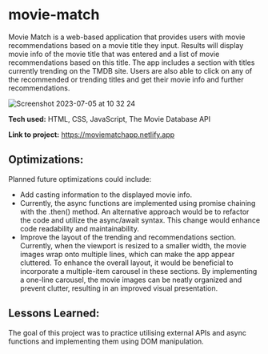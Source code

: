 # movie-match
Movie Match is a web-based application that provides users with movie recommendations based on a movie title they input. Results will display movie info of the movie title that was entered and a list of movie recommendations based on this title. The app includes a section with titles currently trending on the TMDB site. Users are also able to click on any of the recommended or trending titles and get their movie info and further recommendations.

![Screenshot 2023-07-05 at 10 32 24](https://github.com/eva-lng/movie-match/assets/109422347/72d5f61d-3a01-4827-bea0-85328b49dc26)

**Tech used:** HTML, CSS, JavaScript, The Movie Database API

**Link to project:** https://moviematchapp.netlify.app

## Optimizations:
Planned future optimizations could include:
+ Add casting information to the displayed movie info.
+ Currently, the async functions are implemented using promise chaining with the .then() method. An alternative approach would be to refactor the code and utilize the async/await syntax. This change would enhance code readability and maintainability.
+ Improve the layout of the trending and recommendations section. Currently, when the viewport is resized to a smaller width, the movie images wrap onto multiple lines, which can make the app appear cluttered. To enhance the overall layout, it would be beneficial to incorporate a multiple-item carousel in these sections. By implementing a one-line carousel, the movie images can be neatly organized and prevent clutter, resulting in an improved visual presentation.

## Lessons Learned:
The goal of this project was to practice utilising external APIs and async functions and implementing them using DOM manipulation.
